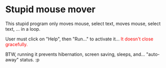 

<h1>Stupid mouse mover</h1>

<p>This stupid program only moves mouse, select text, moves mouse, select text, ... in a loop.</p>

User must click on "Help", then "Run..." to activate it...
<font color = "red">It doesn't close gracefully.</font>

BTW, running it prevents hibernation, screen saving, sleeps, and... "auto-away" status.   :p